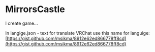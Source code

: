 # MirrorsCastle
I create game...

In langige.json - text for translate
VRChat use this name for languige: [https://gist.github.com/msikma/8912e62ed866778ff8cd](https://gist.github.com/msikma/8912e62ed866778ff8cd)
